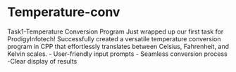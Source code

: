 # Temperature-conv
Task1-Temperature Conversion Program  Just wrapped up our first task for ProdigyInfotech!  Successfully created a versatile temperature conversion program in CPP that effortlessly translates between Celsius, Fahrenheit, and Kelvin scales. - User-friendly input prompts - Seamless conversion process -Clear display of results
